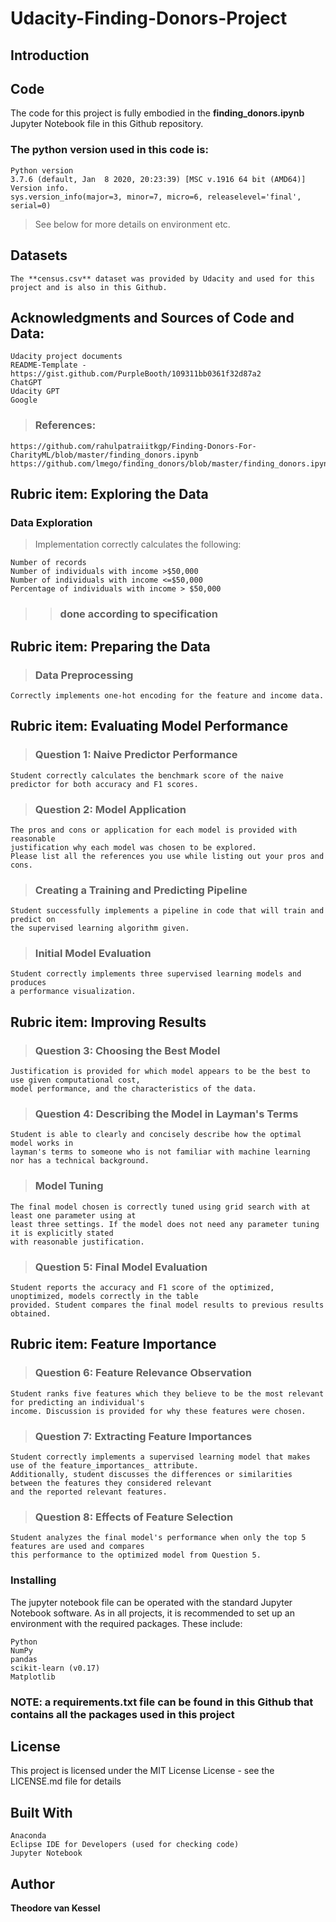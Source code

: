# Udacity-Finding-Donors-Project

## Introduction 

## Code
The code for this project is fully embodied in the **finding_donors.ipynb** Jupyter Notebook file in this Github repository.

### The python version used in this code is:

	Python version
	3.7.6 (default, Jan  8 2020, 20:23:39) [MSC v.1916 64 bit (AMD64)]
	Version info.
	sys.version_info(major=3, minor=7, micro=6, releaselevel='final', serial=0)

>See below for more details on environment etc. 

## Datasets
	The **census.csv** dataset was provided by Udacity and used for this project and is also in this Github.
 
## Acknowledgments and Sources of Code and Data:

	Udacity project documents 
	README-Template - https://gist.github.com/PurpleBooth/109311bb0361f32d87a2
	ChatGPT
	Udacity GPT
	Google
 
 >### References:
	https://github.com/rahulpatraiitkgp/Finding-Donors-For-CharityML/blob/master/finding_donors.ipynb
 	https://github.com/lmego/finding_donors/blob/master/finding_donors.ipynb

## Rubric item: Exploring the Data
### Data Exploration
> Implementation correctly calculates the following:

    Number of records
    Number of individuals with income >$50,000
    Number of individuals with income <=$50,000
    Percentage of individuals with income > $50,000
>>### done according to specification

## Rubric item: Preparing the Data
> ### Data Preprocessing
    Correctly implements one-hot encoding for the feature and income data.

## Rubric item: Evaluating Model Performance
> ### Question 1: Naive Predictor Performance
    Student correctly calculates the benchmark score of the naive predictor for both accuracy and F1 scores.

> ### Question 2: Model Application
    The pros and cons or application for each model is provided with reasonable 
    justification why each model was chosen to be explored.
    Please list all the references you use while listing out your pros and cons.

> ### Creating a Training and Predicting Pipeline
    Student successfully implements a pipeline in code that will train and predict on 
    the supervised learning algorithm given.

> ### Initial Model Evaluation
    Student correctly implements three supervised learning models and produces 
    a performance visualization.

## Rubric item: Improving Results
> ### Question 3: Choosing the Best Model
	Justification is provided for which model appears to be the best to use given computational cost, 
	model performance, and the characteristics of the data.
 
> ### Question 4: Describing the Model in Layman's Terms
	Student is able to clearly and concisely describe how the optimal model works in 
 	layman's terms to someone who is not familiar with machine learning nor has a technical background.
> ### Model Tuning
	The final model chosen is correctly tuned using grid search with at least one parameter using at 
	least three settings. If the model does not need any parameter tuning it is explicitly stated 
	with reasonable justification.
> ### Question 5: Final Model Evaluation
	Student reports the accuracy and F1 score of the optimized, unoptimized, models correctly in the table 
	provided. Student compares the final model results to previous results obtained.
## Rubric item: Feature Importance
> ### Question 6: Feature Relevance Observation
	Student ranks five features which they believe to be the most relevant for predicting an individual's 
	income. Discussion is provided for why these features were chosen.
> ### Question 7: Extracting Feature Importances
	Student correctly implements a supervised learning model that makes use of the feature_importances_ attribute. 
	Additionally, student discusses the differences or similarities between the features they considered relevant 
	and the reported relevant features.
> ### Question 8: Effects of Feature Selection
	Student analyzes the final model's performance when only the top 5 features are used and compares 
	this performance to the optimized model from Question 5.

### Installing
The jupyter notebook file can be operated with the standard Jupyter Notebook software.
As in all projects, it is recommended to set up an environment with the required packages. These include:

	Python
	NumPy
	pandas
	scikit-learn (v0.17)
	Matplotlib
 
 ### NOTE: a requirements.txt file can be found in this Github that contains all the packages used in this project
 
 ## License
This project is licensed under the MIT License  License - see the LICENSE.md file for details

## Built With
	Anaconda
	Eclipse IDE for Developers (used for checking code)
	Jupyter Notebook
## Author
**Theodore van Kessel** 
